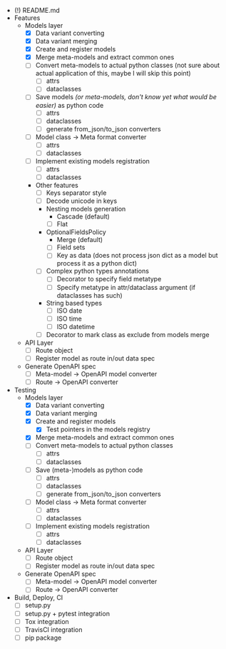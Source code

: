 - (!) README.md
- Features
    - Models layer
        - [X] Data variant converting
        - [X] Data variant merging
        - [X] Create and register models
        - [X] Merge meta-models and extract common ones
        - [ ] Convert meta-models to actual python classes 
              (not sure about actual application of this, maybe I will skip this point)
            - [ ] attrs
            - [ ] dataclasses
        - [ ] Save models *(or meta-models, don't know yet what would be easier)* as python code
            - [ ] attrs
            - [ ] dataclasses
            - [ ] generate from_json/to_json converters
        - [ ] Model class -> Meta format converter
            - [ ] attrs
            - [ ] dataclasses
        - [ ] Implement existing models registration
            - [ ] attrs
            - [ ] dataclasses
        - Other features
            - [ ] Keys separator style
            - [ ] Decode unicode in keys
            - Nesting models generation
                - Cascade (default)
                - [ ] Flat
            - OptionalFieldsPolicy
                - Merge (default)
                - [ ] Field sets
                - [ ] Key as data (does not process json dict as a model but process it as a python dict)
            - [ ] Complex python types annotations
                - [ ] Decorator to specify field metatype
                - [ ] Specify metatype in attr/dataclass argument (if dataclasses has such)
            - String based types
                - [ ] ISO date
                - [ ] ISO time
                - [ ] ISO datetime
            - [ ] Decorator to mark class as exclude from models merge
    - API Layer
        - [ ] Route object
        - [ ] Register model as route in/out data spec
    - Generate OpenAPI spec
        - [ ] Meta-model -> OpenAPI model converter
        - [ ] Route -> OpenAPI converter
        
- Testing
    - Models layer
        - [X] Data variant converting
        - [X] Data variant merging
        - [X] Create and register models
            - [X] Test pointers in the models registry
        - [X] Merge meta-models and extract common ones
        - [ ] Convert meta-models to actual python classes
            - [ ] attrs
            - [ ] dataclasses
        - [ ] Save (meta-)models as python code
            - [ ] attrs
            - [ ] dataclasses
            - [ ] generate from_json/to_json converters
        - [ ] Model class -> Meta format converter
            - [ ] attrs
            - [ ] dataclasses
        - [ ] Implement existing models registration
            - [ ] attrs
            - [ ] dataclasses
    - API Layer
        - [ ] Route object
        - [ ] Register model as route in/out data spec
    - Generate OpenAPI spec
        - [ ] Meta-model -> OpenAPI model converter
        - [ ] Route -> OpenAPI converter
            
- Build, Deploy, CI
    - [ ] setup.py
    - [ ] setup.py + pytest integration
    - [ ] Tox integration
    - [ ] TravisCI integration
    - [ ] pip package